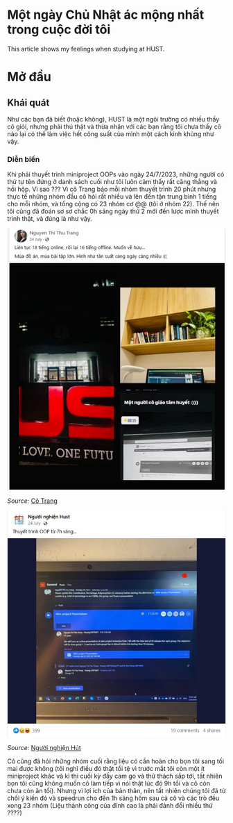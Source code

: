 # Một ngày Chủ Nhật ác mộng nhất trong cuộc đời tôi


This article shows my feelings when studying at HUST.

<!--more-->

# Mở đầu

## Khái quát

Như các bạn đã biết (hoặc không), HUST là một ngôi trường có nhiều thầy cô giỏi, nhưng phải thú thật và thừa nhận với các bạn rằng tôi chưa thấy cô nào lại có thể làm việc hết công suất của mình một cách kinh khủng như vậy. 

### Diễn biến

Khi phải thuyết trình miniproject OOPs vào ngày 24/7/2023, những người có thứ tự tên đứng ở danh sách cuối như tôi luôn cảm thấy rất căng thẳng và hồi hộp. Vì sao ??? Vì cô Trang bảo mỗi nhóm thuyết trình 20 phút nhưng thực tế những nhóm đầu cô hỏi rất nhiều và lên đến tận trung bình 1 tiếng cho mỗi nhóm, và tổng cộng có 23 nhóm cơ @@ (tôi ở nhóm 22). Thế nên tôi cũng đã đoán sơ sơ chắc 0h sáng ngày thứ 2 mới đến lược mình thuyết trình thật, và đúng là như vậy.

![](images/OOP.jpg)

*Source:* [Cô Trang](https://www.facebook.com/trangntt.it/posts/pfbid02gcKc9PKAJg47RkQW2b7hGGEEqTqU3VchwYcyiYf2i8fuADjmFQqcDgxKYDJhSSJjl)

![](images/present.jpg)

*Source:* [Người nghiện Hút](https://www.facebook.com/aidsk66bk/posts/pfbid0GAEFtxynrjwwNmqkScxjo7BZqAnsaJ1sBF5DafmPj7qsinxaKRqs65n2eAsZHhYyl)

Cô cũng đã hỏi những nhóm cuối rằng liệu có cần hoãn cho bọn tôi sang tối mai được không (tôi nghĩ điều đó thật tồi tệ vì trước mắt tôi còn một ít miniproject khác và kì thi cuối kỳ đầy cam go và thử thách sắp tới, tất nhiên bọn tôi cũng không muốn cô làm tiếp vì nói thật lúc đó 9h tối và cô còn chưa còn ăn tối). Nhưng vì lợi ích của bản thân, nên tất nhiên chúng tôi đã từ chối ý kiến đó và speedrun cho đến 1h sáng hôm sau cả cô và các trò đều xong 23 nhóm (Liệu thành công của đỉnh cao là phải đánh đổi nhiều thứ ????)
